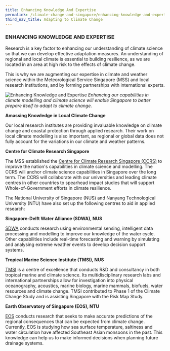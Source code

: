 ```yaml
---
title: Enhancing Knowledge And Expertise
permalink: /climate-change-and-singapore/enhancing-knowledge-and-expertise/
third_nav_title: Adapting to Climate Change
---
```


### ENHANCING KNOWLEDGE AND EXPERTISE

Research is a key factor to enhancing our understanding of climate science so that we can develop effective adaptation measures. An understanding of regional and local climate is essential to building resilience, as we are located in an area at high risk to the effects of climate change.

This is why we are augmenting our expertise in climate and weather science within the Meteorological Service Singapore (MSS) and local research institutions, and by forming partnerships with international experts.

![Enhancing Knowledge and Expertise](https://www.nccs.gov.sg/images/default-source/default-album/enhancing-knowledge-and-expertise.jpg "Enhancing Knowledge and Expertise")
*Enhancing our capabilities in climate modelling and climate science will enable Singapore to better prepare itself to adapt to climate change.*

**Amassing Knowledge in Local Climate Change**

Our local research institutes are providing invaluable knowledge on climate change and coastal protection through applied research. Their work on local climate modelling is also important, as regional or global data does not fully account for the variations in our climate and weather patterns.

**Centre for Climate Research Singapore**

The MSS established the [<a href="https://ccrs.weather.gov.sg/" target="_blank">Centre for Climate Research Singapore (CCRS)</a>](https://ccrs.weather.gov.sg/) to improve the nation's capabilities in climate science and modelling. The CCRS will anchor climate science capabilities in Singapore over the long term. The CCRS will collaborate with our universities and leading climate centres in other countries to spearhead impact studies that will support Whole-of-Government efforts in climate resilience.

The National University of Singapore (NUS) and Nanyang Technological University (NTU) have also set up the following centres to aid in applied research:

**Singapore-Delft Water Alliance (SDWA), NUS**

[<a href="http://blog.nus.edu.sg/sdwa/" target="_blank">SDWA</a>](http://blog.nus.edu.sg/sdwa/) conducts research using environmental sensing, intelligent data processing and modelling to improve our knowledge of the water cycle. Other capabilities include real-time forecasting and warning by simulating and analysing extreme weather events to develop decision support systems.

**Tropical Marine Science Institute (TMSI), NUS**

[<a href="http://www.tmsi.nus.edu.sg/" target="_blank">TMSI</a>](http://www.tmsi.nus.edu.sg/) is a centre of excellence that conducts R&D and consultancy in both tropical marine and climate science. Its multidisciplinary research labs and international partnerships allow for investigation into physical oceanography, acoustics, marine biology, marine mammals, biofuels, water resources and climate change. TMSI contributed to Phase 1 of the Climate Change Study and is assisting Singapore with the Risk Map Study.

**Earth Observatory of Singapore (EOS), NTU**

[<a href="https://earthobservatory.sg/" target="_blank">EOS</a>](https://earthobservatory.sg/) conducts research that seeks to make accurate predictions of the regional consequences that can be expected from climate change. Currently, EOS is studying how sea surface temperature, saltiness and water circulation have affected Southeast Asian monsoons in the past. This knowledge can help us to make informed decisions when planning future drainage systems.